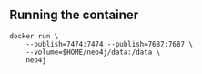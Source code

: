 ## Running the container
```
docker run \
    --publish=7474:7474 --publish=7687:7687 \
    --volume=$HOME/neo4j/data:/data \
    neo4j
```

